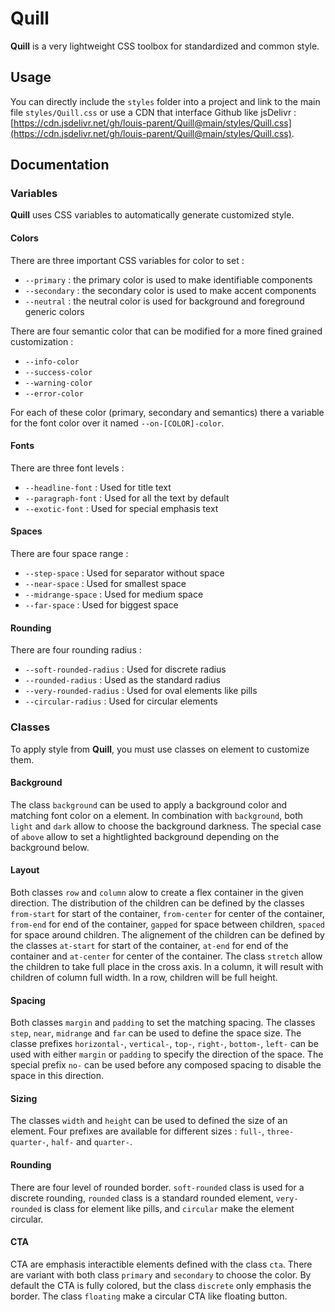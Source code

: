 # Quill

**Quill** is a very lightweight CSS toolbox for standardized and common style.

## Usage

You can directly include the `styles` folder into a project and link to the main file `styles/Quill.css` or use a CDN that interface Github like jsDelivr : [https://cdn.jsdelivr.net/gh/louis-parent/Quill@main/styles/Quill.css](https://cdn.jsdelivr.net/gh/louis-parent/Quill@main/styles/Quill.css).

## Documentation

### Variables

**Quill** uses CSS variables to automatically generate customized style.

#### Colors

There are three important CSS variables for color to set :

- `--primary` : the primary color is used to make identifiable components
- `--secondary` : the secondary color is used to make accent components
- `--neutral` : the neutral color is used for background and foreground generic colors

There are four semantic color that can be modified for a more fined grained customization :

- `--info-color`
- `--success-color`
- `--warning-color`
- `--error-color`

For each of these color (primary, secondary and semantics) there a variable for the font color over it named `--on-[COLOR]-color`.

#### Fonts

There are three font levels :

- `--headline-font` : Used for title text
- `--paragraph-font` : Used for all the text by default
- `--exotic-font` : Used for special emphasis text

#### Spaces

There are four space range :

- `--step-space` : Used for separator without space
- `--near-space` : Used for smallest space
- `--midrange-space` : Used for medium space
- `--far-space` : Used for biggest space

#### Rounding

There are four rounding radius :

- `--soft-rounded-radius` : Used for discrete radius
- `--rounded-radius` : Used as the standard radius
- `--very-rounded-radius` : Used for oval elements like pills
- `--circular-radius` : Used for circular elements

### Classes

To apply style from **Quill**, you must use classes on element to customize them.

#### Background

The class `background` can be used to apply a background color and matching font color on a element. In combination with `background`, both `light` and `dark` allow to choose the background darkness.
The special case of `above` allow to set a hightlighted background depending on the background below.

#### Layout

Both classes `row` and `column` alow to create a flex container in the given direction.
The distribution of the children can be defined by the classes `from-start` for start of the container, `from-center` for center of the container, `from-end` for end of the container, `gapped` for space between children, `spaced` for space around children.
The alignement of the children can be defined by the classes `at-start` for start of the container, `at-end` for end of the container and `at-center` for center of the container.
The class `stretch` allow the children to take full place in the cross axis. In a column, it will result with children of column full width. In a row, children will be full height.

#### Spacing

Both classes `margin` and `padding` to set the matching spacing.
The classes `step`, `near`, `midrange` and `far` can be used to define the space size.
The classe prefixes `horizontal-`, `vertical-`, `top-`, `right-`, `bottom-`, `left-` can be used with either `margin` or `padding` to specify the direction of the space.
The special prefix `no-` can be used before any composed spacing to disable the space in this direction.

#### Sizing

The classes `width` and `height` can be used to defined the size of an element. Four prefixes are available for different sizes : `full-`, `three-quarter-`, `half-` and `quarter-`.

#### Rounding

There are four level of rounded border. `soft-rounded` class is used for a discrete rounding, `rounded` class is a standard rounded element, `very-rounded` is class for element like pills, and `circular` make the element circular.

#### CTA

CTA are emphasis interactible elements defined with the class `cta`.
There are variant with both class `primary` and `secondary` to choose the color.
By default the CTA is fully colored, but the class `discrete` only emphasis the border.
The class `floating` make a circular CTA like floating button.
